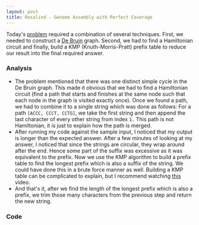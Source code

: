 ```yaml
---
layout: post
title: Rosalind - Genome Assembly with Perfect Coverage
---
```


Today's [problem](http://rosalind.info/problems/pcov/) required a combination of several techniques. First, we needed to construct a [De Bruin](https://en.wikipedia.org/wiki/De_Bruijn_graph) graph. Second, we had to find a Hamiltonian circuit and finally, build a KMP (Knuth-Morris-Pratt) prefix table to reduce our result into the final required answer.

### Analysis
*  The problem mentioned that there was one distinct simple cycle in the De Bruin graph. This made it obvious that we had to find a Hamiltonian circuit (find a path that starts and finishes at the same node such that each node in the graph is visited exactly once). Once we found a path, we had to combine it to a single string which was done as follows:
For a path `[ACCC, CCCT, CCTG]`, we take the first string and then append the last character of every other string from index `1.` This path is not Hamiltonian, it is just to explain how the path is merged. 
*  After running my code against the sample input, I noticed that my output
is longer than the expected answer. After a few minutes of looking at my answer, I noticed that since the strings are circular, they wrap around after the end. Hence some part of the suffix was excessive as it was equivalent to the prefix. Now we use the KMP algorithm to build a prefix table to find the longest prefix which is also a suffix of the string. We could have done this in a brute force manner as well. Building a KMP table can be complicated to explain, but I recommend watching [this](https://www.youtube.com/watch?v=KG44VoDtsAA) video.
*  And that's it, after we find the length of the longest prefix which is also a prefix, we trim those many characters from the previous step and return the new string.



### Code
<script src="https://gist.github.com/adijo/6f363fe19ab27344815a2fcdec738eef.js"></script>

